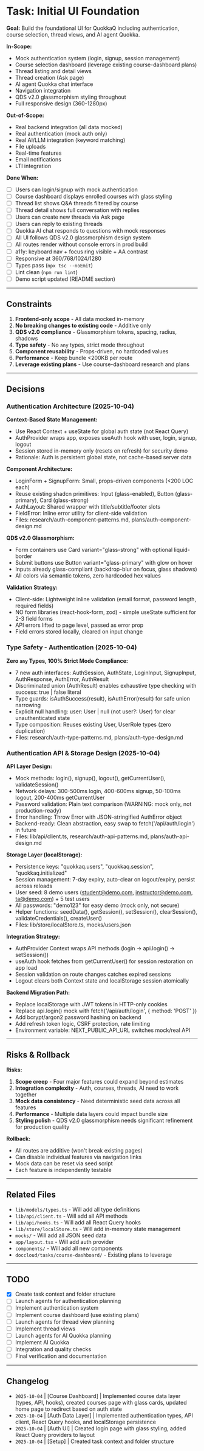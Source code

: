 # Task: Initial UI Foundation

**Goal:** Build the foundational UI for QuokkaQ including authentication, course selection, thread views, and AI agent Quokka.

**In-Scope:**
- Mock authentication system (login, signup, session management)
- Course selection dashboard (leverage existing course-dashboard plans)
- Thread listing and detail views
- Thread creation (Ask page)
- AI agent Quokka chat interface
- Navigation integration
- QDS v2.0 glassmorphism styling throughout
- Full responsive design (360-1280px)

**Out-of-Scope:**
- Real backend integration (all data mocked)
- Real authentication (mock auth only)
- Real AI/LLM integration (keyword matching)
- File uploads
- Real-time features
- Email notifications
- LTI integration

**Done When:**
- [ ] Users can login/signup with mock authentication
- [ ] Course dashboard displays enrolled courses with glass styling
- [ ] Thread list shows Q&A threads filtered by course
- [ ] Thread detail shows full conversation with replies
- [ ] Users can create new threads via Ask page
- [ ] Users can reply to existing threads
- [ ] Quokka AI chat responds to questions with mock responses
- [ ] All UI follows QDS v2.0 glassmorphism design system
- [ ] All routes render without console errors in prod build
- [ ] a11y: keyboard nav + focus ring visible + AA contrast
- [ ] Responsive at 360/768/1024/1280
- [ ] Types pass (`npx tsc --noEmit`)
- [ ] Lint clean (`npm run lint`)
- [ ] Demo script updated (README section)

---

## Constraints

1. **Frontend-only scope** - All data mocked in-memory
2. **No breaking changes to existing code** - Additive only
3. **QDS v2.0 compliance** - Glassmorphism tokens, spacing, radius, shadows
4. **Type safety** - No `any` types, strict mode throughout
5. **Component reusability** - Props-driven, no hardcoded values
6. **Performance** - Keep bundle <200KB per route
7. **Leverage existing plans** - Use course-dashboard research and plans

---

## Decisions

### Authentication Architecture (2025-10-04)

**Context-Based State Management:**
- Use React Context + useState for global auth state (not React Query)
- AuthProvider wraps app, exposes useAuth hook with user, login, signup, logout
- Session stored in-memory only (resets on refresh) for security demo
- Rationale: Auth is persistent global state, not cache-based server data

**Component Architecture:**
- LoginForm + SignupForm: Small, props-driven components (<200 LOC each)
- Reuse existing shadcn primitives: Input (glass-enabled), Button (glass-primary), Card (glass-strong)
- AuthLayout: Shared wrapper with title/subtitle/footer slots
- FieldError: Inline error utility for client-side validation
- Files: research/auth-component-patterns.md, plans/auth-component-design.md

**QDS v2.0 Glassmorphism:**
- Form containers use Card variant="glass-strong" with optional liquid-border
- Submit buttons use Button variant="glass-primary" with glow on hover
- Inputs already glass-compliant (backdrop-blur on focus, glass shadows)
- All colors via semantic tokens, zero hardcoded hex values

**Validation Strategy:**
- Client-side: Lightweight inline validation (email format, password length, required fields)
- NO form libraries (react-hook-form, zod) - simple useState sufficient for 2-3 field forms
- API errors lifted to page level, passed as error prop
- Field errors stored locally, cleared on input change

### Type Safety - Authentication (2025-10-04)

**Zero `any` Types, 100% Strict Mode Compliance:**
- 7 new auth interfaces: AuthSession, AuthState, LoginInput, SignupInput, AuthResponse, AuthError, AuthResult
- Discriminated union (AuthResult) enables exhaustive type checking with success: true | false literal
- Type guards: isAuthSuccess(result), isAuthError(result) for safe union narrowing
- Explicit null handling: user: User | null (not user?: User) for clear unauthenticated state
- Type composition: Reuses existing User, UserRole types (zero duplication)
- Files: research/auth-type-patterns.md, plans/auth-type-design.md

### Authentication API & Storage Design (2025-10-04)

**API Layer Design:**
- Mock methods: login(), signup(), logout(), getCurrentUser(), validateSession()
- Network delays: 300-500ms login, 400-600ms signup, 50-100ms logout, 200-400ms getCurrentUser
- Password validation: Plain text comparison (WARNING: mock only, not production-ready)
- Error handling: Throw Error with JSON-stringified AuthError object
- Backend-ready: Clean abstraction, easy swap to fetch('/api/auth/login') in future
- Files: lib/api/client.ts, research/auth-api-patterns.md, plans/auth-api-design.md

**Storage Layer (localStorage):**
- Persistence keys: "quokkaq.users", "quokkaq.session", "quokkaq.initialized"
- Session management: 7-day expiry, auto-clear on logout/expiry, persist across reloads
- User seed: 8 demo users (student@demo.com, instructor@demo.com, ta@demo.com) + 5 test users
- All passwords: "demo123" for easy demo (mock only, not secure)
- Helper functions: seedData(), getSession(), setSession(), clearSession(), validateCredentials(), createUser()
- Files: lib/store/localStore.ts, mocks/users.json

**Integration Strategy:**
- AuthProvider Context wraps API methods (login → api.login() → setSession())
- useAuth hook fetches from getCurrentUser() for session restoration on app load
- Session validation on route changes catches expired sessions
- Logout clears both Context state and localStorage session atomically

**Backend Migration Path:**
- Replace localStorage with JWT tokens in HTTP-only cookies
- Replace api.login() mock with fetch('/api/auth/login', { method: 'POST' })
- Add bcrypt/argon2 password hashing on backend
- Add refresh token logic, CSRF protection, rate limiting
- Environment variable: NEXT_PUBLIC_API_URL switches mock/real API

---

## Risks & Rollback

**Risks:**
1. **Scope creep** - Four major features could expand beyond estimates
2. **Integration complexity** - Auth, courses, threads, AI need to work together
3. **Mock data consistency** - Need deterministic seed data across all features
4. **Performance** - Multiple data layers could impact bundle size
5. **Styling polish** - QDS v2.0 glassmorphism needs significant refinement for production quality

**Rollback:**
- All routes are additive (won't break existing pages)
- Can disable individual features via navigation links
- Mock data can be reset via seed script
- Each feature is independently testable

---

## Related Files

- `lib/models/types.ts` - Will add all type definitions
- `lib/api/client.ts` - Will add all API methods
- `lib/api/hooks.ts` - Will add all React Query hooks
- `lib/store/localStore.ts` - Will add in-memory state management
- `mocks/` - Will add all JSON seed data
- `app/layout.tsx` - Will add auth provider
- `components/` - Will add all new components
- `doccloud/tasks/course-dashboard/` - Existing plans to leverage

---

## TODO

- [x] Create task context and folder structure
- [ ] Launch agents for authentication planning
- [ ] Implement authentication system
- [ ] Implement course dashboard (use existing plans)
- [ ] Launch agents for thread view planning
- [ ] Implement thread views
- [ ] Launch agents for AI Quokka planning
- [ ] Implement AI Quokka
- [ ] Integration and quality checks
- [ ] Final verification and documentation

---

## Changelog

- `2025-10-04` | [Course Dashboard] | Implemented course data layer (types, API, hooks), created courses page with glass cards, updated home page to redirect based on auth state
- `2025-10-04` | [Auth Data Layer] | Implemented authentication types, API client, React Query hooks, and localStorage persistence
- `2025-10-04` | [Auth UI] | Created login page with glass styling, added React Query providers to layout
- `2025-10-04` | [Setup] | Created task context and folder structure
